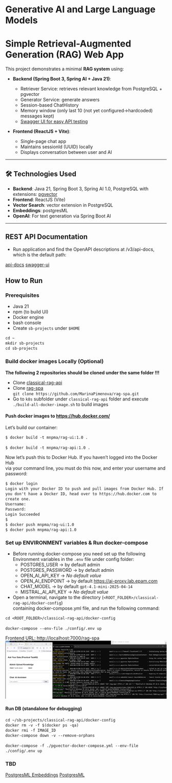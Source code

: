 # Generative AI and Large Language Models

# Simple Retrieval-Augmented Generation (RAG) Web App

This project demonstrates a minimal **RAG system** using:

- **Backend (Spring Boot 3, Spring AI + Java 21)**:
    - Retriever Service: retrieves relevant knowledge from PostgreSQL + pgvector
    - Generator Service:  generate answers
    - Session-based ChatHistory
    - Memory window (only last 10 (not yet configured->hardcoded) messages kept)
    - [Swagger UI for easy API testing]()

- **Frontend (ReactJS + Vite)**:
    - Single-page chat app
    - Maintains sessionId (UUID) locally
    - Displays conversation between user and AI

---

## 🛠 Technologies Used
- **Backend**: Java 21, Spring Boot 3, Spring AI 1.0, PostgreSQL with extensions: [pgvector](https://github.com/pgvector/pgvector)
- **Frontend**: ReactJS (Vite)
- **Vector Search**: vector extension in PostgreSQL
- **Embeddings**: postgresML 
- **OpenAI**: For text generation via Spring Boot AI

---
## REST API Documentation
- Run application and find the OpenAPI descriptions at /v3/api-docs, which is the default path:

[api-docs](http://localhost:8081/v3/api-docs)
[swagger-ui](http://localhost:8081/swagger-ui/index.html)

## How to Run
### Prerequisites
- Java 21
- npm (to build UI) 
- Docker engine
- bash console
- Create `sb-projects` under `$HOME` <br/> 
```shell
cd ~
mkdir sb-projects
cd sb-projects
``` 
### Build docker images Locally (Optional)
**The following 2 repositories should be cloned under the same folder !!!** <br/>
- Clone [classical-rag-api](https://github.com/MarinaPimenova/classical-rag-api)
- Clone [rag-spa](https://github.com/MarinaPimenova/rag-spa) <br/> `git clone https://github.com/MarinaPimenova/rag-spa.git`
- Go to `k8s` subfolder under `classical-rag-api` folder and execute `./build-all-docker-image.sh` to build images

#### Push docker images to https://hub.docker.com/
Let’s build our container: <br/>
```shell
$ docker build -t mnpma/rag-ui:1.0 .
 
$ docker build -t mnpma/rag-api:1.0 .

```
Now let’s push this to Docker Hub. If you haven’t logged into the Docker Hub <br/>
via your command line, you must do this now, and enter your username and password: <br/>
```shell
$ docker login
Login with your Docker ID to push and pull images from Docker Hub. If you don't have a Docker ID, head over to https://hub.docker.com to create one.
Username:
Password:
Login Succeeded
$
$ docker push mnpma/rag-ui:1.0
$ docker push mnpma/rag-api:1.0
```

### Set up ENVIRONMENT variables & Run docker-compose
- Before running docker-compose you need set up the following Environment variables in the `.env` file under config folder:
  - POSTGRES_USER -> by default admin
  - POSTGRES_PASSWORD -> by default admin
  - OPEN_AI_API_KEY -> *No default value*
  - OPEN_AI_ENDPOINT -> by default https://ai-proxy.lab.epam.com
  - CHAT_MODEL -> by default `gpt-4.1-mini-2025-04-14` 
  - MISTRAL_AI_API_KEY -> *No default value* 
- Open a terminal, navigate to the directory (`<ROOT_FOLDER>/classical-rag-api/docker-config`) <br/>containing docker-compose.yml file, and run the following command:

```shell
cd <ROOT_FOLDER>/classical-rag-api/docker-config

docker-compose --env-file ./config/.env up
```

Frontend URL: http://localhost:7000/rag-spa
![img.png](img.png)

#### Run DB (standalone for debugging)
```shell
cd ~/sb-projects/classical-rag-api/docker-config
docker rm -v -f $(docker ps -qa)
docker rmi -f IMAGE_ID
docker-compose down -v --remove-orphans

docker-compose -f ./pgvector-docker-compose.yml --env-file ./config/.env up
```

### TBD
[PostgresML Embeddings](https://docs.spring.io/spring-ai/reference/api/embeddings/postgresml-embeddings.html)
[PostgresML](https://github.com/postgresml/postgresml/blob/master/README.md)
